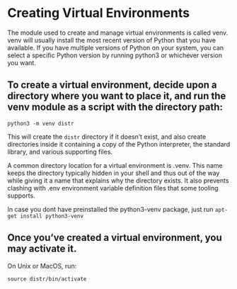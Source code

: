 # Creating Virtual Environments
The module used to create and manage virtual environments is called venv. venv will usually install the most recent version of Python that you have available. If you have multiple versions of Python on your system, you can select a specific Python version by running python3 or whichever version you want.

## To create a virtual environment, decide upon a directory where you want to place it, and run the venv module as a script with the directory path:

`python3 -m venv distr`

This will create the `distr` directory if it doesn’t exist, and also create directories inside it containing a copy of the Python interpreter, the standard library, and various supporting files.

A common directory location for a virtual environment is .venv. This name keeps the directory typically hidden in your shell and thus out of the way while giving it a name that explains why the directory exists. It also prevents clashing with .env environment variable definition files that some tooling supports.

In case you dont have preinstalled the python3-venv package,
just run `apt-get install python3-venv`

## Once you’ve created a virtual environment, you may activate it.

On Unix or MacOS, run:

`source distr/bin/activate`
